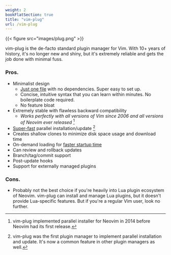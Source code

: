 ```yaml
---
weight: 2
bookFlatSection: true
title: "vim-plug"
url: /vim-plug
---
```


{{< figure src="images/plug.png" >}}

vim-plug is the de-facto standard plugin manager for Vim. With 10+ years of
history, it's no longer new and shiny, but it's extremely reliable and gets
the job done with minimal fuss.

### Pros.

- Minimalist design
    - [Just one file](https://github.com/junegunn/vim-plug/blob/master/plug.vim) with no dependencies. Super easy to set up.
    - Concise, intuitive syntax that you can learn within minutes. No boilerplate code required.
    - No feature bloat
- Extremely stable with flawless backward compatibility
    - *Works perfectly with all versions of Vim since 2006 and all versions of Neovim ever released* [^1]
- [Super-fast][40/4] parallel installation/update [^2]
- Creates shallow clones to minimize disk space usage and download time
- On-demand loading for [faster startup time][startup-time]
- Can review and rollback updates
- Branch/tag/commit support
- Post-update hooks
- Support for externally managed plugins

[^1]: vim-plug implemented parallel installer for Neovim in 2014 before Neovim
    had its first release.
[^2]: vim-plug was the first plugin manager to implement parallel installation
    and update. It's now a common feature in other plugin managers as well.

[40/4]: https://raw.githubusercontent.com/junegunn/i/master/vim-plug/40-in-4.gif
[startup-time]: https://github.com/junegunn/vim-startuptime-benchmark#result

### Cons.

- Probably not the best choice if you're heavily into Lua plugin ecosystem of
  Neovim. vim-plug can install and manage Lua plugins, but it doesn't provide
  Lua-specific features. But if you're a regular Vim user, look no further.

